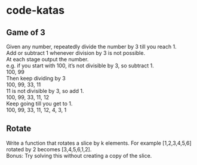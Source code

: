 # code-katas

## Game of 3
Given any number, repeatedly divide the number by 3 till you reach 1.   
Add or subtract 1 whenever division by 3 is not possible.  
At each stage output the number.  
e.g. if you start with 100, it’s not divisible by 3, so subtract 1.  
100, 99  
Then keep dividing by 3  
100, 99, 33, 11  
11 is not divisible by 3, so add 1.  
100, 99, 33, 11, 12  
Keep going till you get to 1.  
100, 99, 33, 11, 12, 4, 3, 1  

## Rotate
Write a function that rotates a slice by k elements. For example [1,2,3,4,5,6] rotated by 2 becomes [3,4,5,6,1,2].  
Bonus: Try solving this without creating a copy of the slice.   